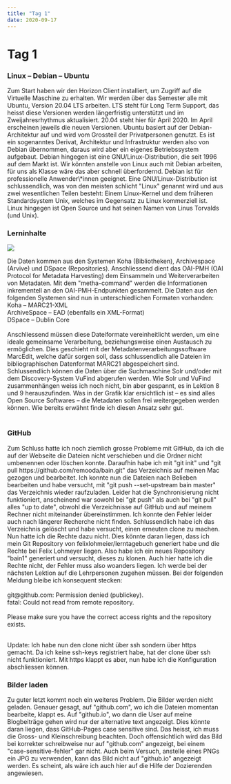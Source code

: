 ```yaml
---
title: "Tag 1"
date: 2020-09-17
---
```


<h1>Tag 1</h1>

<h3>Linux – Debian – Ubuntu</h3>
Zum Start haben wir den Horizon Client installiert, um Zugriff auf die Virtuelle Maschine zu erhalten. Wir werden über das Semester alle mit Ubuntu, Version 20.04 LTS arbeiten. LTS steht für Long Term Support, das heisst diese Versionen werden längerfristig unterstützt und im Zweijahresrhythmus aktualisiert. 20.04 steht hier für April 2020. Im April erscheinen jeweils die neuen Versionen. Ubuntu basiert auf der Debian-Architektur auf und wird vom Grossteil der Privatpersonen genutzt. Es ist ein sogenanntes Derivat, Architektur und Infrastruktur werden also von Debian übernommen, daraus wird aber ein eigenes Betriebssystem aufgebaut. Debian hingegen ist eine GNU/Linux-Distribution, die seit 1996 auf dem Markt ist. Wir könnten anstelle von Linux auch mit Debian arbeiten, für uns als Klasse wäre das aber schnell überfordernd. Debian ist für professionelle Anwender\*innen geeignet. Eine GNU/Linux-Distribution ist schlussendlich, was von den meisten schlicht "Linux" genannt wird und aus zwei wesentlichen Teilen besteht: Einem Linux-Kernel und dem früheren Standardsystem Unix, welches im Gegensatz zu Linux kommerziell ist. Linux hingegen ist Open Source und hat seinen Namen von Linus Torvalds (und Unix).
<br>

<h3>Lerninhalte</h3>

![](https://raw.githubusercontent.com/remooda/bain/master/pictures/1.png)

Die Daten kommen aus den Systemen Koha (Bibliotheken), Archivespace (Arvive) und DSpace (Repositories). Anschliessend dient das OAI-PMH (OAI Protocol for Metadata Harvesting) dem Einsammeln und Weiterverarbeiten von Metadaten. Mit dem "metha-command" werden die Informationen inkrementell an den OAI-PMH-Endpunkten gesammelt. Die Daten aus den folgenden Systemen sind nun in unterschiedlichen Formaten vorhanden:<br>
Koha – MARC21-XML<br>
ArchiveSpace – EAD (ebenfalls ein XML-Format)<br>
DSpace – Dublin Core<br><br>
Anschliessend müssen diese Dateiformate vereinheitlicht werden, um eine ideale gemeinsame Verarbeitung, beziehungsweise einen Austausch zu ermöglichen. Dies geschieht mit der Metadatenverarbeitungssoftware MarcEdit, welche dafür sorgen soll, dass schlussendlich alle Dateien im bibliographischen Datenformat MARC21 abgespeichert sind. <br>
Schlussendlich können die Daten über die Suchmaschine Solr und/oder mit dem Discovery-System VuFind abgerufen werden. Wie Solr und VuFind zusammenhängen weiss ich noch nicht, bin aber gespannt, es in Lektion 8 und 9 herauszufinden. Was in der Grafik klar ersichtlich ist – es sind alles Open Source Softwares – die Metadaten sollen frei weitergegeben werden können. Wie bereits erwähnt finde ich diesen Ansatz sehr gut. <br><br>

<h3>GitHub</h3>
Zum Schluss hatte ich noch ziemlich grosse Probleme mit GitHub, da ich die auf der Webseite die Dateien nicht verschieben und die Ordner nicht umbenennen oder löschen konnte. Daraufhin habe ich mit "git init" und "git pull https://github.com/remooda/bain.git" das Verzeichnis auf meinen Mac gezogen und bearbeitet. Ich konnte nun die Dateien nach Belieben bearbeiten und habe versucht, mit "git push --set-upstream bain master" das Verzeichnis wieder raufzuladen. Leider hat die Synchronisierung nicht funktioniert, anscheinend war sowohl bei "git push" als auch bei "git pull" alles "up to date", obwohl die Verzeichnisse auf GitHub und auf meinem Rechner nicht miteinander übereinstimmen. Ich konnte den Fehler leider auch nach längerer Recherche nicht finden. Schlussendlich habe ich das Verzeichnis gelöscht und habe versucht, einen erneuten clone zu machen. Nun hatte ich die Rechte dazu nicht. Dies könnte daran liegen, dass ich mein Git Repository von felixlohmeier/lerntagebuch generiert habe und die Rechte bei Felix Lohmeyer liegen. Also habe ich ein neues Repository "bain1" generiert und versucht, dieses zu klonen. Auch hier hatte ich die Rechte nicht, der Fehler muss also woanders liegen. Ich werde bei der nächsten Lektion auf die Lehrpersonen zugehen müssen. Bei der folgenden Meldung bleibe ich konsequent stecken: <br><br>
git@github.com: Permission denied (publickey). <br>
fatal: Could not read from remote repository. <br><br>
Please make sure you have the correct access rights and the repository exists.<br><br>

Update: Ich habe nun den clone nicht über ssh sondern über https gemacht. Da ich keine ssh-keys registriert habe, hat der clone über ssh nicht funktioniert. Mit https klappt es aber, nun habe ich die Konfiguration abschliessen können.

<h3>Bilder laden</h3>
Zu guter letzt kommt noch ein weiteres Problem. Die Bilder werden nicht geladen. Genauer gesagt, auf "github.com", wo ich die Dateien momentan bearbeite, klappt es. Auf "github.io", wo dann die User auf meine Blogbeiträge gehen wird nur der alternative text angezeigt. Dies könnte daran liegen, dass GitHub-Pages case sensitive sind. Das heisst, ich muss die Gross- und Kleinschreibung beachten. Doch offensichtlich wird das Bild bei korrekter schreibweise nur auf "github.com" angezeigt, bei einem "case-sensitive-fehler" gar nicht. Auch beim Versuch, anstelle eines PNGs ein JPG zu verwenden, kann das Bild nicht auf "github.io" angezeigt werden. Es scheint, als wäre ich auch hier auf die Hilfe der Dozierenden angewiesen.
